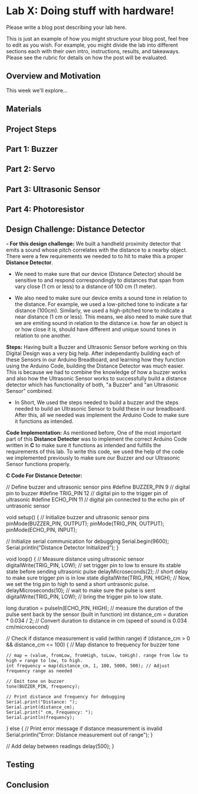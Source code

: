 # Lab X: Doing stuff with hardware!

Please write a blog post describing your lab here.

This is just an example of how you might structure your blog post, feel free to edit as you wish. For example, you might divide the lab into different sections each with their own intro, instructions, results, and takeaways. Please see the rubric for details on how the post will be evaluated.

## Overview and Motivation
This week we'll explore...

## Materials

## Project Steps

## Part 1: Buzzer




## Part 2: Servo


## Part 3: Ultrasonic Sensor



## Part 4: Photoresistor




## Design Challenge: Distance Detector

 
 **- For this design challenge:** We built a handheld proximity detector that emits a sound whose pitch correlates with the distance to a nearby object. There were a few requirements we needed to to hit to make this a proper **Distance Detector**.

 -  We need to make sure that our device (Distance Detector) should be sensitive to and respond correspondingly to distances that span from vary close (1 cm or less) to a distance of 100 cm (1 meter).

 - We also need to make sure our device emits a sound tone in relation to the distance. For example, we used a low-pitched tone to indicate a far distance (100cm). Similarly, we used a high-pitched tone to indicate a near distance (1 cm or less). This means, we also need to make sure that we are emiting sound in relation to the distance i.e. how far an object is or how close it is, should have different and unique sound tones in relation to one another.



**Steps:** Having built a Buzzer and Ultrasonic Sensor before working on this Digital Design was a very big help. After independantly building each of these Sensors in our Arduino Breadboard, and learning how they function using the Arduino Code, building the Distance Detector was much easier. This is because we had to combine the knowledge of how a buzzer works and also how the Ultrasonic Sensor works to successfully build a distance detector which has functionality of both, "a Buzzer" and "an Ultrasonic Sensor" combined.





- In Short, We used the steps needed to build a buzzer and the steps needed to build an Ultrasonic Sensor to build these in our breadboard. After this, all we needed was implement the Arduino Code to make sure it functions as intended.


**Code Implementation:** As mentioned before, One of the most important part of this **Distance Detector** was to implement the correct Arduino Code written in **C** to make sure it functions as intended and fulfills the requirements of this lab. To write this code, we used the help of the code we implemented previously to make sure our Buzzer and our Ultrasonic Sensor functions properly. 



**C Code For Distance Detector:**

// Define buzzer and ultrasonic sensor pins
#define BUZZER_PIN 9 // digital pin to buzzer
#define TRIG_PIN 12 // digital pin to the trigger pin of ultrasonic
#define ECHO_PIN 11 // digital pin connected to the echo pin of untrasonic sensor 

void setup() {
  // Initialize buzzer and ultrasonic sensor pins
  pinMode(BUZZER_PIN, OUTPUT);
  pinMode(TRIG_PIN, OUTPUT);
  pinMode(ECHO_PIN, INPUT);
  
  // Initialize serial communication for debugging
  Serial.begin(9600);
  Serial.println("Distance Detector Initialized");
}

void loop() {
  // Measure distance using ultrasonic sensor
  digitalWrite(TRIG_PIN, LOW); // set trigger pin to low to ensure its stable state before sending ultrasonic pulse
  delayMicroseconds(2);  // short delay to make sure trigger pin is in low state
  digitalWrite(TRIG_PIN, HIGH); // Now, we set the trig pin to high to send a short untrasonic pulse. 
  delayMicroseconds(10); // wait to make sure the pulse is sent
  digitalWrite(TRIG_PIN, LOW); // bring the trigger pin to low state.
  
  long duration = pulseIn(ECHO_PIN, HIGH); // measure the duration of the pulse sent back by the sensor (built in function)
  int distance_cm = duration * 0.034 / 2; // Convert duration to distance in cm (speed of sound is 0.034 cm/microsecond)
  
  // Check if distance measurement is valid (within range)
  if (distance_cm > 0 && distance_cm <= 100) {
    // Map distance to frequency for buzzer tone

    // map = (value, fromLow, fromHigh, toLow, toHigh). range from low to high = range to low, to high.
    int frequency = map(distance_cm, 1, 100, 5000, 500); // Adjust frequency range as needed
    
    // Emit tone on buzzer
    tone(BUZZER_PIN, frequency);
  
    // Print distance and frequency for debugging
    Serial.print("Distance: ");
    Serial.print(distance_cm);
    Serial.print(" cm, Frequency: ");
    Serial.println(frequency);
  } else {
    // Print error message if distance measurement is invalid
    Serial.println("Error: Distance measurement out of range");
  }
  
  // Add delay between readings
  delay(500);
}







## Testing

## Conclusion




